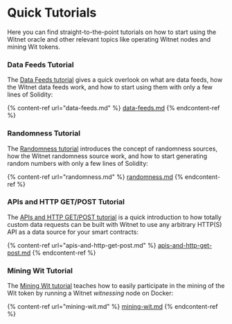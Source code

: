 # Quick Tutorials

Here you can find straight-to-the-point tutorials on how to start using the Witnet oracle and other relevant topics like operating Witnet nodes and mining Wit tokens.

### Data Feeds Tutorial

The [Data Feeds tutorial](data-feeds.md) gives a quick overlook on what are data feeds, how the Witnet data feeds work, and how to start using them with only a few lines of Solidity:

{% content-ref url="data-feeds.md" %}
[data-feeds.md](data-feeds.md)
{% endcontent-ref %}

### Randomness Tutorial

The [Randomness tutorial](randomness.md) introduces the concept of randomness sources, how the Witnet randomness source work, and how to start generating random numbers with only a few lines of Solidity:

{% content-ref url="randomness.md" %}
[randomness.md](randomness.md)
{% endcontent-ref %}

### APIs and HTTP GET/POST Tutorial

The [APIs and HTTP GET/POST tutorial](apis-and-http-get-post.md) is a quick introduction to how totally custom data requests can be built with Witnet to use any arbitrary HTTP(S) API as a data source for your smart contracts:

{% content-ref url="apis-and-http-get-post.md" %}
[apis-and-http-get-post.md](apis-and-http-get-post.md)
{% endcontent-ref %}

### Mining Wit Tutorial

The [Mining Wit tutorial](mining-wit.md) teaches how to easily participate in the mining of the Wit token by running a Witnet _witnessing_ node on Docker:

{% content-ref url="mining-wit.md" %}
[mining-wit.md](mining-wit.md)
{% endcontent-ref %}
